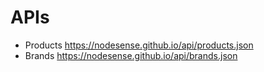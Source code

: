 # APIs

- Products  https://nodesense.github.io/api/products.json
- Brands https://nodesense.github.io/api/brands.json
